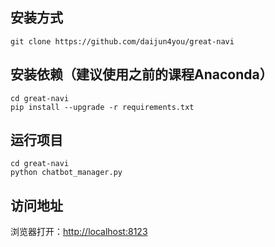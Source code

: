 ## 安装方式

```shell
git clone https://github.com/daijun4you/great-navi
```

## 安装依赖（建议使用之前的课程Anaconda）

```shell
cd great-navi
pip install --upgrade -r requirements.txt
```

## 运行项目

```shell
cd great-navi
python chatbot_manager.py
```

## 访问地址

浏览器打开：<http://localhost:8123>
